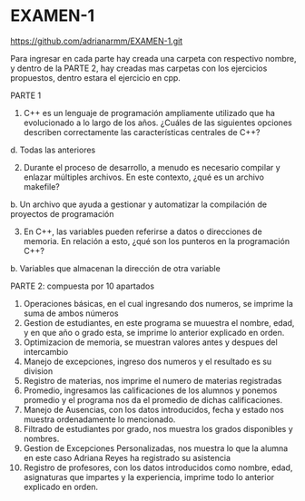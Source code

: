 # EXAMEN-1
https://github.com/adrianarmm/EXAMEN-1.git

Para ingresar en cada parte hay creada una carpeta con respectivo nombre, y dentro de la PARTE 2, hay creadas mas carpetas con los ejercicios propuestos, dentro estara el ejercicio en cpp.

PARTE 1
1. C++ es un lenguaje de programación ampliamente utilizado que ha evolucionado a lo largo de los años. ¿Cuáles de las siguientes opciones describen correctamente las características centrales de C++?

d. Todas las anteriores

2. Durante el proceso de desarrollo, a menudo es necesario compilar y enlazar múltiples archivos. En este contexto, ¿qué es un archivo makefile?

b. Un archivo que ayuda a gestionar y automatizar la compilación de proyectos de programación

3. En C++, las variables pueden referirse a datos o direcciones de memoria. En relación a esto, ¿qué son los punteros en la programación C++?

b. Variables que almacenan la dirección de otra variable


PARTE 2:  compuesta por 10 apartados
1. Operaciones básicas, en el cual ingresando dos numeros, se imprime la suma de ambos números
2. Gestion de estudiantes, en este programa se muuestra el nombre, edad, y en que año o grado esta, se imprime lo anterior explicado en orden.
3.  Optimizacion de memoria, se muestran valores antes y despues del intercambio
4. Manejo de excepciones, ingreso dos numeros y el resultado es su division
5. Registro de materias, nos imprime el numero de materias registradas
6. Promedio, ingresamos las calificaciones de los alumnos y ponemos promedio y el programa nos da el promedio de dichas calificaciones.
7. Manejo de Ausencias, con los datos introducidos, fecha y estado nos muestra ordenadamente lo mencionado.
8. Filtrado de estudiantes por grado, nos muestra los grados disponibles y nombres.
9. Gestion de Excepciones Personalizadas, nos muestra lo que la alumna en este caso Adriana Reyes ha registrado su asistencia
10. Registro de profesores, con los datos introducidos como nombre, edad, asignaturas que impartes y la experiencia, imprime todo lo anterior explicado en orden.
